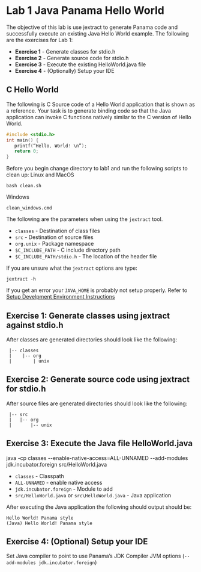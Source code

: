 # Lab 1 Java Panama Hello World
The objective of this lab is use jextract to generate Panama code and successfully execute an existing Java Hello World example.
The following are the exercises for Lab 1:
- **Exercise 1** - Generate classes for stdio.h
- **Exercise 2** - Generate source code for stdio.h
- **Exercise 3** - Execute the existing HelloWorld.java file
- **Exercise 4** - (Optionally) Setup your IDE

## C Hello World
The following is C Source code of a Hello World application that is shown as a reference. Your task is to generate binding code so that the Java application can invoke C functions natively similar to the C version of Hello World.
```cpp
#include <stdio.h>                
int main() {                      
   printf(“Hello, World! \n”);    
   return 0;                      
}
```

Before you begin change directory to lab1 and run the following scripts to clean up:
Linux and MacOS
```shell
bash clean.sh
```
Windows
```shell
clean_windows.cmd
```

The following are the parameters when using the `jextract` tool.
- `classes` - Destination of class files
- `src` - Destination of source files  
- `org.unix` - Package namespace 
- `$C_INCLUDE_PATH` - C include directory path
- `$C_INCLUDE_PATH/stdio.h` - The location of the header file

If you are unsure what the `jextract` options are type:
```shell
jextract -h
```

If you get an error your `JAVA_HOME` is probably not setup properly.
Refer to [Setup Develpment Environment Instructions](../installs/README.md)
## Exercise 1: Generate classes using jextract against stdio.h
After classes are generated directories should look like the following:

```shell
 |-- classes
 |    |-- org
 |        | unix
```
## Exercise 2: Generate source code using jextract for stdio.h

After source files are generated directories should look like the following:

```shell
 |-- src
 |   |-- org
 |       |-- unix
```

## Exercise 3: Execute the Java file HelloWorld.java
java -cp classes --enable-native-access=ALL-UNNAMED --add-modules jdk.incubator.foreign src/HelloWorld.java
- `classes` - Classpath
- `ALL-UNNAMED` - enable native access
- `jdk.incubator.foreign` - Module to add
- `src/HelloWorld.java` or `src\HelloWorld.java` - Java application

After executing the Java application the following should output should be:
```text
Hello World! Panama style
(Java) Hello World! Panama style
```

## Exercise 4: (Optional) Setup your IDE
Set Java compiler to point to use Panama’s JDK
Compiler JVM options (`--add-modules jdk.incubator.foreign`)
